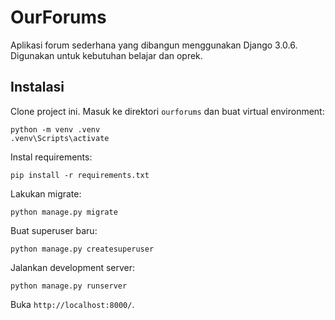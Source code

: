 # OurForums
Aplikasi forum sederhana yang dibangun menggunakan Django
3.0.6. Digunakan untuk kebutuhan belajar dan oprek.

## Instalasi
Clone project ini. Masuk ke direktori `ourforums`
dan buat virtual environment:

```
python -m venv .venv
.venv\Scripts\activate
```

Instal requirements:

```
pip install -r requirements.txt
```

Lakukan migrate:

```
python manage.py migrate
```

Buat superuser baru:

```
python manage.py createsuperuser
```

Jalankan development server:

```
python manage.py runserver
```

Buka `http://localhost:8000/`.